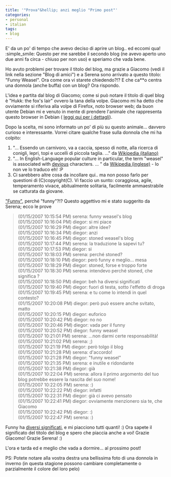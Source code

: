 ```yaml
---
title: '"Prova"&hellip; anzi meglio "Primo post"'
categories:
- personal
- italian
tags:
- blog
---
```

E' da un po' di tempo che avevo deciso di aprire un blog.. ed eccomi qua! :simple_smile:
Questo per me sarebbe il secondo blog (ne avevo aperto uno due anni fa circa -
chiuso per non uso) e speriamo che vada bene.  
  
Ho avuto problemi per trovare il titolo del blog, ma grazie a Giacomo (vedi il
link nella sezione "Blog di amici") e a Serena sono arrivato a questo titolo:
"Funny Weasel". Ora come ora vi starete chiedendo?!? E che ca\*\*o centra una
donnola (anche buffa) con un blog? Ora rispondo.  
  
L'idea e partita dal blog di Giacomo; come si può notare il titolo di quel
blog è "Hukk: the fox's lair" ovvero la tana della volpe. Giacomo mi ha detto
che ovviamente si riferiva alla volpe di Firefox, noto browser web; da buon
utente Debian mi e venuto in mente di prendere l'animale che rappresenta
questo browser in Debian ( [leggi qui per i dettagli](http://en.wikipedia.org/wiki/IceWeasel)).  

Dopo la scelta, mi sono informato un po' di più su questo animale... davvero
curioso e interessante. Vorrei citare qualche frase sulla donnola che mi ha
colpito:

  1. "... Essendo un carnivoro, va a caccia, spesso di notte, alla ricerca di conigli, lepri, topi e uccelli di piccola taglia. ..." da [Wikipedia (italiano)](http://it.wikipedia.org/wiki/Donnola)
  2. "... In English-Language popular culture in particular, the term "weasel" is associated with [devious](http://www.wordreference.com/enit/devious) characters. ... " da [Wikipedia (inglese)](http://en.wikipedia.org/wiki/Weasel) \- Io non ve lo traduco eh! :P
  3. Ci sarebbero altre cosa da incollare qui.. ma non posso farlo per questioni di (C)copyright(C). Vi faccio un sunto: coraggiosa, agile, temperamento vivace, abitualmente solitaria, facilmente ammaestrabile se catturata da giovane.
  
["Funny"](http://www.wordreference.com/enit/funny), perché "funny"?!? Questo
aggettivo mi e stato suggerito da Serena; ecco le prove  
  
  

> (01/15/2007 10:15:54 PM) serena: funny weasel's blog  
(01/15/2007 10:16:04 PM) diegor: si mi piace  
(01/15/2007 10:16:29 PM) diegor: altre idee?  
(01/15/2007 10:16:34 PM) diegor: anzi  
(01/15/2007 10:16:45 PM) diegor: stoned weasel's blog  
(01/15/2007 10:17:44 PM) serena: la traduzione la sapevi tu?  
(01/15/2007 10:17:53 PM) diegor: si  
(01/15/2007 10:18:03 PM) serena: perché stoned?  
(01/15/2007 10:18:10 PM) diegor: però funny e meglio... mesa  
(01/15/2007 10:18:29 PM) diegor: stoned, forse e troppo forte  
(01/15/2007 10:18:30 PM) serena: intendevo perché stoned, che significa ?    
(01/15/2007 10:18:50 PM) diegor: beh ha diversi significati    
(01/15/2007 10:19:40 PM) diegor: fuori di testa, sotto l'effetto di droga    
(01/15/2007 10:19:45 PM) serena: e tu come lo intendi in quel contesto?    
(01/15/2007 10:20:08 PM) diegor: però può essere anche svitato, matto    
(01/15/2007 10:20:15 PM) diegor: euforico    
(01/15/2007 10:20:42 PM) diegor: no no    
(01/15/2007 10:20:46 PM) diegor: vada per il funny    
(01/15/2007 10:20:52 PM) diegor: funny weasel    
(01/15/2007 10:21:01 PM) serena: ...non darmi certe responsabilità!    
(01/15/2007 10:21:02 PM) serena: ;)    
(01/15/2007 10:21:19 PM) diegor: però tolgo il blog    
(01/15/2007 10:21:28 PM) serena: d'accordo!    
(01/15/2007 10:21:28 PM) diegor: "funny weasel"    
(01/15/2007 10:21:35 PM) serena: e inutile e ridondante    
(01/15/2007 10:21:38 PM) diegor: già    
(01/15/2007 10:22:04 PM) serena: allora il primo argomento del tuo blog potrebbe essere la nascita del suo nome!    
(01/15/2007 10:22:05 PM) serena: :)    
(01/15/2007 10:22:22 PM) diegor: infatti    
(01/15/2007 10:22:31 PM) diegor: già ci avevo pensato    
(01/15/2007 10:22:41 PM) diegor: ovviamente menzionero sia te, che Giacomo    
(01/15/2007 10:22:42 PM) diegor: :)    
(01/15/2007 10:22:47 PM) serena: :)

Funny ha [diversi significati](http://www.wordreference.com/enit/funny), e mi
piacciono tutti quanti! :) Ora sapete il significato del titolo del blog e
spero che piaccia anche a voi! Grazie Giacomo! Grazie Serena! :)  
  
L'ora e tarda ed e meglio che vada a dormire... al prossimo post!  
  
PS: Potete notare alla vostra destra una bellissima foto di una donnola in
inverno (in questa stagione possono cambiare completamente o parzialmente il
colore del loro pelo)

